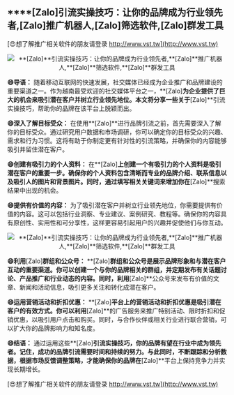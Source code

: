 ## ****[Zalo]**引流实操技巧：让你的品牌成为行业领先者,**[Zalo]**推广机器人,**[Zalo]**筛选软件,**[Zalo]**群发工具**

[😍想了解推广相关软件的朋友请登录 http://www.vst.tw](http://www.vst.tw)

 <center><img src="https://vst.tw/MP4/tuiguang/png/5.png" alt="**[Zalo]**引流实操技巧：让你的品牌成为行业领先者,**[Zalo]**推广机器人,**[Zalo]**筛选软件,**[Zalo]**群发工具"></center>

**😄导语：**
随着移动互联网的快速发展，社交媒体已经成为企业推广和品牌建设的重要渠道之一。作为越南最受欢迎的社交媒体平台之一，**[Zalo]**为企业提供了巨大的机会来吸引潜在客户并树立行业领先地位。本文将分享一些关于**[Zalo]**引流实操技巧，帮助你的品牌在该平台上脱颖而出。

**😄深入了解目标受众：**
在使用**[Zalo]**进行品牌引流之前，首先需要深入了解你的目标受众。通过研究用户数据和市场调研，你可以确定你的目标受众的兴趣、需求和行为习惯。这将有助于你制定更有针对性的引流策略，并确保你的内容能够吸引并留住潜在客户。

**😄创建有吸引力的个人资料：**
在**[Zalo]**上创建一个有吸引力的个人资料是吸引潜在客户的重要一步。确保你的个人资料包含清晰而专业的品牌介绍、联系信息以及吸引人的图片和背景图片。同时，通过填写相关关键词来增加你在**[Zalo]**搜索结果中出现的机会。

**😄提供有价值的内容：**
为了吸引潜在客户并树立行业领先地位，你需要提供有价值的内容。这可以包括行业洞察、专业建议、案例研究、教程等。确保你的内容具有原创性、实用性和可分享性，这样更容易引起用户的兴趣并促使他们与你互动。

 <center><img src="https://vst.tw/MP4/tuiguang/png/0.png" alt="**[Zalo]**引流实操技巧：让你的品牌成为行业领先者,**[Zalo]**推广机器人,**[Zalo]**筛选软件,**[Zalo]**群发工具"></center>

**😄利用**[Zalo]**群组和公众号：**
**[Zalo]**群组和公众号是展示品牌形象和与潜在客户互动的重要渠道。你可以创建一个与你的品牌相关的群组，并定期发布有关话题讨论、产品推广和行业动态的内容。同时，利用**[Zalo]**公众号来发布有价值的文章、新闻和活动信息，吸引更多关注和转化成潜在客户。

**😄运用营销活动和折扣优惠：**
**[Zalo]**平台上的营销活动和折扣优惠是吸引潜在客户的有效方式。你可以利用**[Zalo]**的广告服务来推广特别活动、限时折扣和促销优惠，以吸引用户点击和购买。同时，与合作伙伴或相关行业进行联合营销，可以扩大你的品牌影响力和知名度。

**😄结语：**
通过运用这些**[Zalo]**引流实操技巧，你的品牌有望在行业中成为领先者。记住，成功的品牌引流需要时间和持续的努力。与此同时，不断跟踪和分析数据，根据市场反馈调整策略，才能确保你的品牌在**[Zalo]**平台上保持竞争力并实现长期增长。

[😍想了解推广相关软件的朋友请登录 http://www.vst.tw](http://www.vst.tw)



